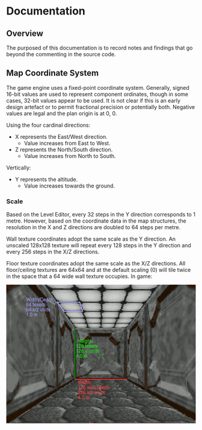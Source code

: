 # Documentation

## Overview

The purposed of this documentation is to record notes and findings that go beyond the commenting in the source code.

## Map Coordinate System

The game engine uses a fixed-point coordinate system. Generally, signed 16-bit values are used to represent component ordinates, though in some cases, 32-bit values appear to be used. It is not clear if this is an early design artefact or to permit fractional precision or potentially both. Negative values are legal and the plan origin is at 0, 0.

Using the four cardinal directions:

 - X represents the East/West direction.
     - Value increases from East to West.
 - Z represents the North/South direction.
     - Value increases from North to South.

Vertically:

 - Y represents the altitude.
     - Value increases towards the ground.

### Scale

Based on the Level Editor, every 32 steps in the Y direction corresponds to 1 metre. However, based on the coordinate data in the map structures, the resolution in the X and Z directions are doubled to 64 steps per metre.

Wall texture coordinates adopt the same scale as the Y direction. An unscaled 128x128 texture will repeat every 128 steps in the Y direction and every 256 steps in the X/Z directions.

Floor texture coordinates adopt the same scale as the X/Z directions. All floor/ceiling textures are 64x64 and at the default scaling (0) will tile twice in the space that a 64 wide wall texture occupies. In game:

![In World](./img/view_scale.png)

 